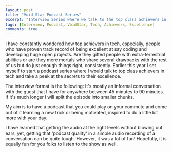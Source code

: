 ```yaml
---
layout: post
title: "Void Star Podcast Series"
excerpt: "Interview Series where we talk to the top class achievers in tech"
tags: [Interview, Podcast, VoidStar, Tech, Achievers, Excellence]
comments: true
---
```


I have constantly wondered how top achievers in tech, especially, people who have proven track record of being excellent at say coding and developing huge open projects. Are they gifted people with extra-terrestrial abilities or are they mere mortals who share several drawbacks with the rest of us but do just enough things right, consistently.
Earlier this year I set myself to start a podcast series where I would talk to top class achievers in tech and take a peek at the secrets to their excellence.

The interview format is the following:
It's mostly an informal conversation with the guest that I have for anywhere between 45 minutes to 90 minutes. If it's much longer I will split the episode into smaller chunks.

My aim is to have a podcast that you could play on your commute and come out of it learning a new trick or being motivated, inspired to do a little bit more with your day.

I have learned that getting the audio at the right levels without blowing out ears, yet, getting that 'podcast quality' in a simple audio recording of a conversation can be quite tough. However, it was a lot of fun! Hopefully, it is equally fun for you folks to listen to the show as well.